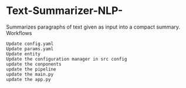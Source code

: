 # Text-Summarizer-NLP-
Summarizes paragraphs of text given as input into a compact summary.
Workflows

    Update config.yaml
    Update params.yaml
    Update entity
    Update the configuration manager in src config
    update the conponents
    update the pipeline
    update the main.py
    update the app.py

